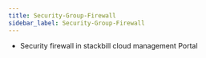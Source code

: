 ```yaml
---
title: Security-Group-Firewall
sidebar_label: Security-Group-Firewall
---
```



- Security firewall in stackbill cloud management Portal